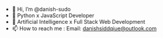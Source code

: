 - 👋 Hi, I’m @danish-sudo
- 👀 Python x JavaScript Developer
- 🌱 Artificial Intelligence x Full Stack Web Development 
- 📫 How to reach me : Email: danishsiddqiue@outlook.com
<!---
danish-sudo/danish-sudo is a ✨ special ✨ repository because its `README.md` (this file) appears on your GitHub profile.
You can click the Preview link to take a look at your changes.
--->
